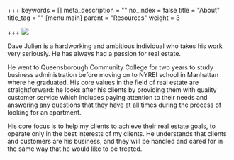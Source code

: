 +++
keywords = []
meta_description = ""
no_index = false
title = "About"
title_tag = ""
[menu.main]
parent = "Resources"
weight = 3

+++
![](https://res.cloudinary.com/hungryram19/image/upload/v1634745261/dave-julien/dave-julien-kw/dave-marvens-julien_dtbv8o.jpg)

Dave Julien is a hardworking and ambitious individual who takes his work very seriously. He has always had a passion for real estate.

He went to Queensborough Community College for two years to study business administration before moving on to NYREI school in Manhattan where he graduated. His core values in the field of real estate are straightforward: he looks after his clients by providing them with quality customer service which includes paying attention to their needs and answering any questions that they have at all times during the process of looking for an apartment.

His core focus is to help my clients to achieve their real estate goals, to operate only in the best interests of my clients. He understands that clients and customers are his business, and they will be handled and cared for in the same way that he would like to be treated.
